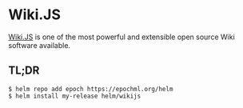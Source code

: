 # Wiki.JS

[Wiki.JS](https://js.wiki/) is one of the most powerful and extensible open source Wiki software available.

## TL;DR

```console
$ helm repo add epoch https://epochml.org/helm
$ helm install my-release helm/wikijs
```